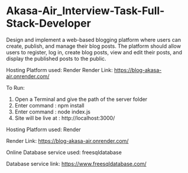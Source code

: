 # Akasa-Air_Interview-Task-Full-Stack-Developer
Design and implement a web-based blogging platform where users can create, publish, and manage their blog posts. The platform should allow users to register, log in, create blog posts, view and edit their posts, and display the published posts to the public.

Hosting Platform used: Render
Render Link: https://blog-akasa-air.onrender.com/

To Run:

1. Open a Terminal and give the path of the server folder
2. Enter command : npm install
3. Enter command : node index.js
4. Site will be live at : http://localhost:3000/

Hosting Platform used: Render

Render Link: https://blog-akasa-air.onrender.com/

Online Database service used: freesqldatabase

Database service link: https://www.freesqldatabase.com/
